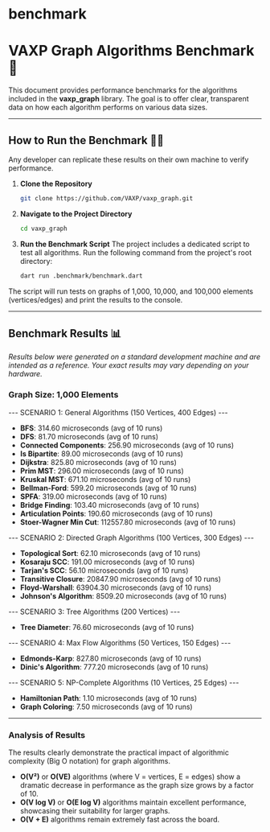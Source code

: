 # benchmark

# VAXP Graph Algorithms Benchmark 🚀

This document provides performance benchmarks for the algorithms included in the **vaxp_graph** library. The goal is to offer clear, transparent data on how each algorithm performs on various data sizes.

---

## How to Run the Benchmark 🧑‍💻

Any developer can replicate these results on their own machine to verify performance.


1. **Clone the Repository**

    ```bash
    git clone https://github.com/VAXP/vaxp_graph.git
    ```

2. **Navigate to the Project Directory**

    ```bash
    cd vaxp_graph
    ```

3. **Run the Benchmark Script**
    The project includes a dedicated script to test all algorithms. Run the following command from the project's root directory:

    ```bash
    dart run .benchmark/benchmark.dart
    ```
    

The script will run tests on graphs of 1,000, 10,000, and 100,000 elements (vertices/edges) and print the results to the console.

---

## Benchmark Results 📊

*Results below were generated on a standard development machine and are intended as a reference. Your exact results may vary depending on your hardware.*


### **Graph Size: 1,000 Elements**


--- SCENARIO 1: General Algorithms (150 Vertices, 400 Edges) ---
- **BFS**: 314.60 microseconds (avg of 10 runs)
- **DFS**: 81.70 microseconds (avg of 10 runs)
- **Connected Components**: 256.90 microseconds (avg of 10 runs)
- **Is Bipartite**: 89.00 microseconds (avg of 10 runs)
- **Dijkstra**: 825.80 microseconds (avg of 10 runs)
- **Prim MST**: 296.00 microseconds (avg of 10 runs)
- **Kruskal MST**: 671.10 microseconds (avg of 10 runs)
- **Bellman-Ford**: 599.20 microseconds (avg of 10 runs)
- **SPFA**: 319.00 microseconds (avg of 10 runs)
- **Bridge Finding**: 103.40 microseconds (avg of 10 runs)
- **Articulation Points**: 190.60 microseconds (avg of 10 runs)
- **Stoer-Wagner Min Cut**: 112557.80 microseconds (avg of 10 runs)


--- SCENARIO 2: Directed Graph Algorithms (100 Vertices, 300 Edges) ---
- **Topological Sort**: 62.10 microseconds (avg of 10 runs)
- **Kosaraju SCC**: 191.00 microseconds (avg of 10 runs)
- **Tarjan's SCC**: 56.10 microseconds (avg of 10 runs)
- **Transitive Closure**: 20847.90 microseconds (avg of 10 runs)
- **Floyd-Warshall**: 63904.30 microseconds (avg of 10 runs)
- **Johnson's Algorithm**: 8509.20 microseconds (avg of 10 runs)


--- SCENARIO 3: Tree Algorithms (200 Vertices) ---
- **Tree Diameter**: 76.60 microseconds (avg of 10 runs)


--- SCENARIO 4: Max Flow Algorithms (50 Vertices, 150 Edges) ---
- **Edmonds-Karp**: 827.80 microseconds (avg of 10 runs)
- **Dinic's Algorithm**: 777.20 microseconds (avg of 10 runs)


--- SCENARIO 5: NP-Complete Algorithms (10 Vertices, 25 Edges) ---
- **Hamiltonian Path**: 1.10 microseconds (avg of 10 runs)
- **Graph Coloring**: 7.50 microseconds (avg of 10 runs)
---

### **Analysis of Results**

The results clearly demonstrate the practical impact of algorithmic complexity (Big O notation) for graph algorithms.

- **O(V²)** or **O(VE)** algorithms (where V = vertices, E = edges) show a dramatic decrease in performance as the graph size grows by a factor of 10.
- **O(V log V)** or **O(E log V)** algorithms maintain excellent performance, showcasing their suitability for larger graphs.
- **O(V + E)** algorithms remain extremely fast across the board.